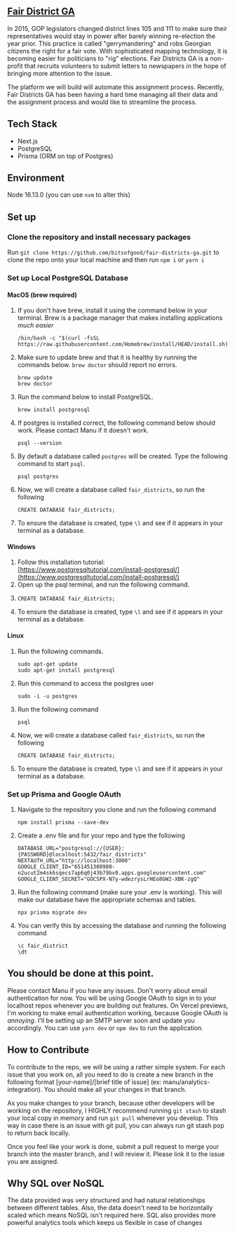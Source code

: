 ## [Fair District GA](https://www.fairdistrictsga.org)
In 2015, GOP legislators changed district lines 105 and 111 to make sure their representatives would stay in power after barely winning re-election the year prior. This practice is called "gerrymandering" and robs Georgian citizens the right for a fair vote. With sophisticated mapping technology, it is becoming easier for politicians to "rig" elections. Fair Districts GA is a non-profit that recruits volunteers to submit letters to newspapers in the hope of bringing more attention to the issue. 

The platform we will build will automate this assignment process. Recently, Fair Districts GA has been having a hard time managing all their data and the assignment process and would like to streamline the process.

## Tech Stack
* Next.js
* PostgreSQL
* Prisma (ORM on top of Postgres)

## Environment
Node 16.13.0 (you can use ```nvm``` to alter this)

## Set up
### Clone the repository and install necessary packages
Run ```git clone https://github.com/bitsofgood/fair-districts-ga.git``` to clone the repo onto your local machine and then run ```npm i``` or ```yarn i```

### Set up Local PostgreSQL Database
#### MacOS (brew required)
1. If you don't have brew, install it using the command below in your terminal. Brew is a package manager that makes installing applications *much easier*
    ```
    /bin/bash -c "$(curl -fsSL https://raw.githubusercontent.com/Homebrew/install/HEAD/install.sh)"
    ```
2. Make sure to update brew and that it is healthy by running the commands below. ```brew doctor``` should report no errors.
    ```
    brew update
    brew doctor
    ```
3. Run the command below to install PostgreSQL.
    ```
    brew install postgresql
    ```
4. If postgres is installed correct, the following command below should work. Please contact Manu if it doesn't work.
    ```
    psql --version
    ```
5. By default a database called ```postgres``` will be created. Type the following command to start ```psql```.
    ```
    psql postgres
    ```
6. Now, we will create a database called ```fair_districts```, so run the following
    ```
    CREATE DATABASE fair_districts;
    ```
7. To ensure the database is created, type ```\l``` and see if it appears in your terminal as a database.
#### Windows 
1. Follow this installation tutorial: [https://www.postgresqltutorial.com/install-postgresql/](https://www.postgresqltutorial.com/install-postgresql/)
2. Open up the psql terminal, and run the following command.
3.  ```
    CREATE DATABASE fair_districts;
    ```
4. To ensure the database is created, type ```\l``` and see if it appears in your terminal as a database.
#### Linux
1. Run the following commands.
    ```
    sudo apt-get update
    sudo apt-get install postgresql
    ```
2. Run this command to access the postgres user
    ```
    sudo -i -u postgres
    ```
3. Run the following command
   ```
   psql
   ```
4. Now, we will create a database called ```fair_districts```, so run the following
    ```
    CREATE DATABASE fair_districts;
    ```
5. To ensure the database is created, type ```\l``` and see if it appears in your terminal as a database.

### Set up Prisma and Google OAuth
1. Navigate to the repository you clone and run the following command
    ```
    npm install prisma --save-dev
    ```
2. Create a .env file and for your repo and type the following
    ```
    DATABASE_URL="postgresql://{USER}:{PASSWORD}@localhost:5432/fair_districts"
    NEXTAUTH_URL="http://localhost:3000"
    GOOGLE_CLIENT_ID="651451308980-n2ucut2m4sk6sqecs7ap6q0j43b79bv0.apps.googleusercontent.com"
    GOOGLE_CLIENT_SECRET="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"
    ```
3. Run the following command (make sure your .env is working). This will make our database have the appropriate schemas and tables.
    ```
    npx prisma migrate dev
    ```
4. You can verify this by accessing the database and running the following command
    ```
    \c fair_district
    \dt
    ```

## You should be done at this point. 
Please contact Manu if you have any issues. Don't worry about email authentication for now. You will be using Google OAuth to sign in to your localhost repos whenever you are building out features. On Vercel previews, I'm working to make email authentication working, because Google OAuth is *annoying*. I'll be setting up an SMTP server soon and update you accordingly. You can use ```yarn dev``` or ```npm dev``` to run the application.
  

## How to Contribute

To contribute to the repo, we will be using a rather simple system. For each issue that you work on, all you need to do is create a new branch in the following format [your-name]/[brief title of issue] (ex: manu/analytics-integration). You should make all your changes in that branch. 

As you make changes to your branch, because other developers will be working on the repository, I HIGHLY recommend running ```git stash``` to stash your local copy in memory and run ```git pull``` whenever you develop. This way in case there is an issue with git pull, you can always run git stash pop to return back locally.

Once you feel like your work is done, submit a pull request to merge your branch into the master branch, and I will review it. Please link it to the issue you are assigned.


## Why SQL over NoSQL
The data provided was very structured and had natural relationships between different tables. Also, the data doesn't need to be horizontally scaled which means NoSQL isn't required here. SQL also provides more powerful analytics tools which keeps us flexible in case of changes
